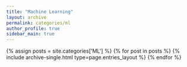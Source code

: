 ```yaml
---
title: "Machine Learning"
layout: archive
permalink: categories/ml
author_profile: true
sidebar_main: true
---
```


{% assign posts = site.categories['ML'] %}
{% for post in posts %} {% include archive-single.html type=page.entries_layout %} {% endfor %}
